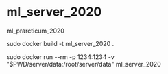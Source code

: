 # ml_server_2020
ml_prarcticum_2020

sudo docker build -t ml_server_2020 .

sudo docker run --rm -p 1234:1234 -v "$PWD/server/data:/root/server/data" ml_server_2020
